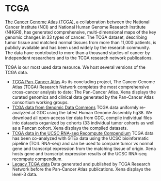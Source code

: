 # TCGA

[The Cancer Genome Atlas \(TCGA\)](https://cancergenome.nih.gov/abouttcga/overview), a collaboration between the National Cancer Institute \(NCI\) and National Human Genome Research Institute \(NHGRI\), has generated comprehensive, multi-dimensional maps of the key genomic changes in 33 types of cancer. The TCGA dataset, describing tumor tissue and matched normal tissues from more than 11,000 patients, is publicly available and has been used widely by the research community. The data have contributed to more than a thousand studies of cancer by independent researchers and to the TCGA research network publications.

TCGA is our most used data resource. We host several versions of the TCGA data.

* [TCGA Pan-Cancer Atlas](https://pancanatlas.xenahubs.net/) As its concluding project, The Cancer Genome Atlas \(TCGA\) Research Network completes the most comprehensive cross-cancer analysis to date: The Pan-Cancer Atlas. Xena displays the curated genomics and clinical data generated by the Pan-Cancer Atlas consortium working groups.
* [TCGA data from Genomic Data Commons](https://gdc.xenahubs.net/) TCGA data uniformly re-analyzed at GDC using the latest Human Genome Assembly hg38. We download all open-access tier data from GDC, compile individual files into datasets organized by cohorts \(33 individual tumor cohorts as well as a Pancan cohort. Xena displays the compiled datasets.
* [TCGA data in the UCSC RNA-seq Recompute Compendium](https://toil.xenahubs.net/) TCGA data has been co-analyzed with GTEx data using the UCSC bioinformatic pipeline \(TOIL RNA-seq\) and can be used to compare tumor vs normal gene and transcript expression from the matching tissue of origin. Xena hosts gene and transcript expression results of the UCSC RNA-seq recompute compendium.
* [Legacy TCGA data](https://tcga.xenahubs.net/) Data generated and published by TCGA Research Network before the Pan-Cancer Atlas publications. Xena displays the level-3 data.

